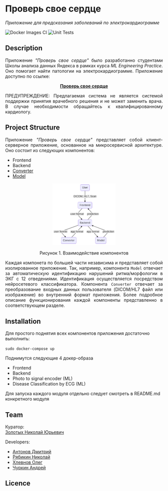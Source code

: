 # Проверь свое сердце
*Приложение для предсказания заболеваний по электрокардиограмме*

![Docker Images CI](https://github.com/ecg-diagnostic/ecg/workflows/Docker%20Images%20CI/badge.svg?branch=master)
![Unit Tests](https://github.com/ecg-diagnostic/ecg/workflows/Unit%20Tests/badge.svg?branch=master)


## Description

<p align="justify">
Приложение <i>"Проверь свое сердце"</i> было разработанно студентами Школы анализа данных Яндекса в рамках курса <i>ML Engineering Practice</i>. Оно помогает найти патологии на электрокардиограмме. Приложение доступно по ссылке:
</p>

<p align="center">
  <a href="http://check-ecg.ru"><b>Проверь свое сердце</b></a>
</p>

<p align="justify">
ПРЕДУПРЕЖДЕНИЕ: Предлагаемая система не является системой поддержки принятия врачебного решения и не может заменить врача.
В случае необходимости обращайтесь к квалифицированному кардиологу.
</p>




## Project Structure

<p align="justify">
Приложение <i>"Проверь свое сердце"</i> представляет собой клиент-серверное приложение, основанное на микросервисной архитектуре. Оно состоит из следующих компонентов:
</p>

- Frontend
- Backend
- [Converter](./converter/README.md)
- [Model](./model/README.md)

<p align="center">
  <img src="./images/app_architecture.png" alt="This browser doesn't support PNG file" width="40%" height="40%"/>
</p>

<p align="center">Рисунок 1. Взаимодействие компонентов</p>

<p align="justify">
Каждая компонета по большей части независима и представляет собой изолированное приложение. Так, например, компонента <code>Model</code> отвечает за автоматическую идентификацию нарушений ритма/морфологии в ЭКГ с 12 отведениями. Идентификация осуществляется посредством нейросетевого классификатора. Компонента <code>Converter</code> отвечает за преобразование входных данных пользователя (DICOM/HL7 файл или изображение) во внутренний формат приложения. Более подробное описание функционирования каждой компоненты представленно в соответствующем разделе.
</p>


## Installation
Для простого поднятия всех компонентов приложения достаточно выполнить:

`sudo docker-compose up`

Поднимутся следующие 4 докер-образа
- Frontend
- Backend
- Photo to signal encoder (ML)
- Disease Classification by ECG (ML)

Для запуска каждого модуля отдельно следует смотреть в README.md конкретного модуля


## Team

Куратор:  
[Золотых Николай Юрьевич](https://github.com/NikolaiZolotykh)  
  
Developers:
- [Антонов Дмитрий](https://github.com/Lashby8)
- [Рябикин Николай](https://github.com/ryabsky)  
- [Хлевнов Олег](https://github.com/khlevnov)  
- [Чуркин Андрей](https://github.com/2-71-churkin)
  
## Licence

